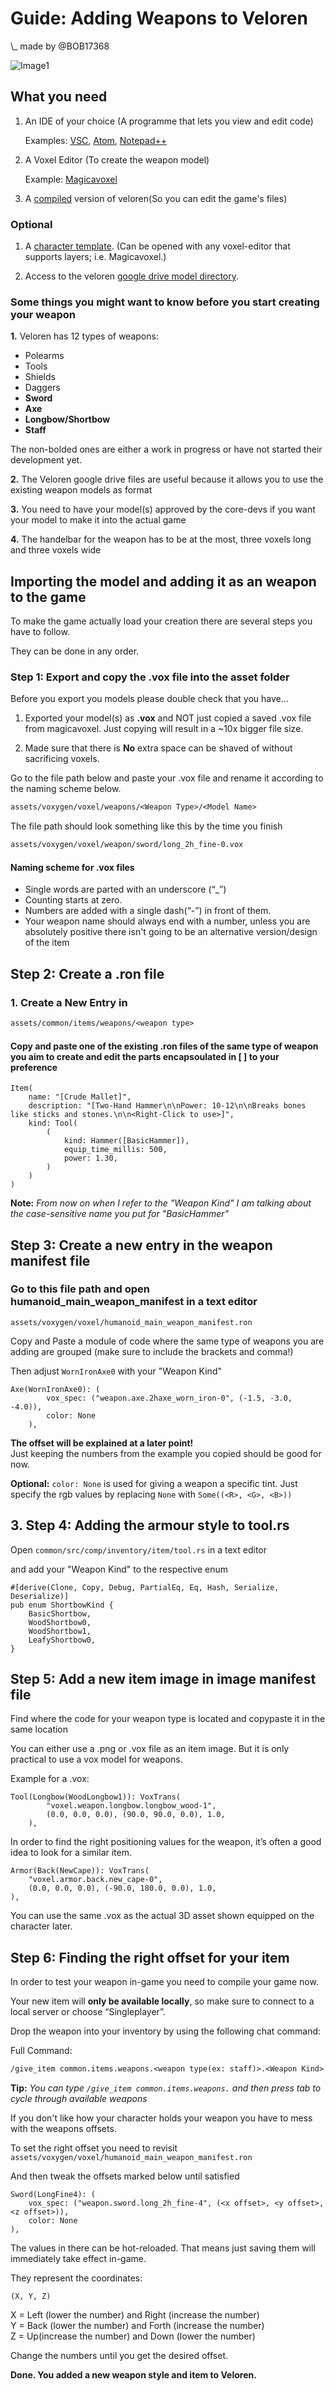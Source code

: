 # Guide: Adding Weapons to Veloren

\\_ made by @BOB17368<br>

![Image1](image1.png)

## What you need

1. An IDE of your choice (A programme that lets you view and edit code)

    Examples:  [VSC](https://code.visualstudio.com/), [Atom](https://atom.io/), [Notepad++](https://notepad-plus-plus.org/downloads/)

2. A Voxel Editor (To create the weapon model)

    Example:  [Magicavoxel](https://ephtracy.github.io/)

3. A [compiled](/contributors/introduction.md) version of veloren(So you can edit the game's files)

### Optional

1. A [character template](https://drive.google.com/file/d/1IUp35fsX1gKXEKpC2k_uDcNJ36cHChLI/view). (Can be opened with any voxel-editor that supports layers; i.e. Magicavoxel.)

2. Access to the veloren [google drive model directory](https://drive.google.com/drive/folders/1jkn8v9I0fo1nJlM29YAI_wWb_V-w456q).

### Some things you might want to know before you start creating your weapon

**1.** Veloren has 12 types of weapons:

- Polearms
- Tools
- Shields
- Daggers
- **Sword**
- **Axe**
- **Longbow/Shortbow**
- **Staff**

The non-bolded ones are either a work in progress or have not started their development yet.

**2.** The Veloren google drive files are useful because it allows you to use the existing weapon models as format

**3.** You need to have your model(s) approved by the core-devs if you want your model to make it into the actual game

**4.** The handelbar for the weapon has to be at the most, three voxels long and three voxels wide

## Importing the model and adding it as an weapon to the game

To make the game actually load your creation there are several steps you have to follow.

They can be done in any order.

### Step 1: Export and copy the .vox file into the asset folder

Before you export you models please double check that you have...<br>

1. Exported your model(s) as **.vox** and NOT just copied a saved .vox file from magicavoxel. Just copying will result in a ~10x bigger file size.

2. Made sure that there is **No** extra space can be shaved of without sacrificing voxels.

Go to the file path below and paste your .vox file and rename it according to the naming scheme below.

```txt
assets/voxygen/voxel/weapons/<Weapon Type>/<Model Name>
```

The file path should look something like this by the time you finish

```txt
assets/voxygen/voxel/weapon/sword/long_2h_fine-0.vox
```

#### Naming scheme for .vox files

- Single words are parted with an underscore (“\_”)
- Counting starts at zero.
- Numbers are added with a single dash(“-”) in front of them.
- Your weapon name should always end with a number, unless you are absolutely positive there isn't going to be an alternative version/design of the item

## Step 2: Create a .ron file

### 1. Create a New Entry in

```txt
assets/common/items/weapons/<weapon type>
```

#### Copy and paste one of the existing .ron files of the same type of weapon you aim to create and edit the parts encapsoulated in [ ] to your preference

```rust,ignore
Item(
    name: "[Crude Mallet]",
    description: "[Two-Hand Hammer\n\nPower: 10-12\n\nBreaks bones like sticks and stones.\n\n<Right-Click to use>]",
    kind: Tool(
        (
            kind: Hammer([BasicHammer]),    
            equip_time_millis: 500,
            power: 1.30,
        )
    )
)

```

**Note:** *From now on when I refer to the "Weapon Kind" I am talking about the case-sensitive name you put for "BasicHammer"*

## Step 3: Create a new entry in the weapon manifest file

### Go to this file path and open humanoid_main_weapon_manifest in a text editor

`assets/voxygen/voxel/humanoid_main_weapon_manifest.ron`

 Copy and Paste a module of code where the same type of weapons you are adding are grouped (make sure to include the brackets and comma!)

Then adjust `WornIronAxe0` with your "Weapon Kind"

```rust,ignore
Axe(WornIronAxe0): (
        vox_spec: ("weapon.axe.2haxe_worn_iron-0", (-1.5, -3.0, -4.0)),
        color: None
    ),
```

**The offset will be explained at a later point!** <br>Just keeping the numbers from the example you copied should be good for now.

**Optional:** `color: None` is used for giving a weapon a specific tint. Just specify the rgb values by replacing `None` with `Some((<R>, <G>, <B>))`

## 3. Step 4: Adding the armour style to tool.rs

Open `common/src/comp/inventory/item/tool.rs` in a text editor

and add your "Weapon Kind" to the respective enum

```rust,ignore
#[derive(Clone, Copy, Debug, PartialEq, Eq, Hash, Serialize, Deserialize)]
pub enum ShortbowKind {
    BasicShortbow,
    WoodShortbow0,
    WoodShortbow1,
    LeafyShortbow0,
}
```

## Step 5: Add a new item image in image manifest file

Find where the code for your weapon type is located and copypaste it in the same location

You can either use a .png or .vox file as an item image. But it is only practical to use a vox model for weapons.

Example for a .vox:

```rust,ignore
Tool(Longbow(WoodLongbow1)): VoxTrans(
        "voxel.weapon.longbow.longbow_wood-1",
        (0.0, 0.0, 0.0), (90.0, 90.0, 0.0), 1.0,
    ),
```

In order to find the right positioning values for the weapon, it’s often a good idea to look for a similar item.

```rust,ignore
Armor(Back(NewCape)): VoxTrans(
    "voxel.armor.back.new_cape-0",
    (0.0, 0.0, 0.0), (-90.0, 180.0, 0.0), 1.0,
),
```

You can use the same .vox as the actual 3D asset shown equipped on the character later.

## Step 6: Finding the right offset for your item

In order to test your weapon in-game you need to compile your game now.

Your new item will **only be available locally**, so make sure to connect to a local server or choose “Singleplayer”.

Drop the weapon into your inventory by using the following chat command:<br>

Full Command:

```txt
/give_item common.items.weapons.<weapon type(ex: staff)>.<Weapon Kind>
```

**Tip:** *You can type `/give_item common.items.weapons.` and then press tab to cycle through available weapons*

If you don't like how your character holds your weapon you have to mess with the weapons offsets.

To set the right offset you need to revisit `assets/voxygen/voxel/humanoid_main_weapon_manifest.ron`<br>

And then tweak the offsets marked below until satisfied

```rust,ignore
Sword(LongFine4): (
    vox_spec: ("weapon.sword.long_2h_fine-4", (<x offset>, <y offset>, <z offset>)),
    color: None
),
```

The values in there can be hot-reloaded. That means just saving them will immediately take effect in-game.

They represent the coordinates:

```rust,ignore
(X, Y, Z)
```

X = Left (lower the number) and Right (increase the number) <br/>
Y = Back (lower the number) and Forth (increase the number) <br/>
Z = Up(increase the number) and Down (lower the number) <br/>

Change the numbers until you get the desired offset.

**Done. You added a new weapon style and item to Veloren.**
